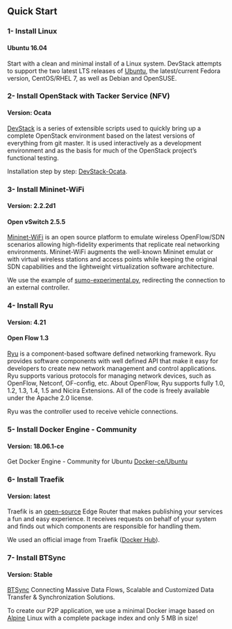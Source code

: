 ## Quick Start

### 1- Install Linux
#### Ubuntu 16.04

Start with a clean and minimal install of a Linux system. DevStack attempts to support the two latest LTS releases of [Ubuntu](http://releases.ubuntu.com/16.04/), the latest/current Fedora version, 
CentOS/RHEL 7, as well as Debian and OpenSUSE.

### 2- Install OpenStack with Tacker Service (NFV)
#### Version: Ocata

[DevStack](https://github.com/openstack/devstack) is a series of extensible scripts used to quickly bring up a complete OpenStack environment based on the latest versions of everything from git master. It is used interactively as a development environment and as the basis for much of 
the OpenStack project’s functional testing.

Installation step by step: [DevStack-Ocata](https://github.com/edigleisonb/Edge-On/blob/master/OpenStack/OpenStack%20installation%20tutorial%20via%20DevStack).


### 3- Install Mininet-WiFi
#### Version: 2.2.2d1
#### Open vSwitch 2.5.5
[Mininet-WiFi](https://github.com/intrig-unicamp/mininet-wifi) is an open source platform to emulate wireless OpenFlow/SDN scenarios allowing high-fidelity experiments that replicate real networking environments. Mininet-WiFi augments the well-known Mininet emulat
or with virtual wireless stations and access points while keeping the original SDN capabilities and the lightweight virtualization software architecture.

We use the example of [sumo-experimental.py](https://github.com/edigleisonb/Edge-On/blob/master/Mininet%20Wi-Fi/sumo-experimental.py), redirecting the connection to an external controller.


### 4- Install Ryu
#### Version: 4.21
#### Open Flow 1.3
[Ryu](https://osrg.github.io/ryu/) is a component-based software defined networking framework. Ryu provides software components with well defined API that make it easy for developers to create new network management and control applications. 
Ryu supports various protocols for managing network devices, such as OpenFlow, Netconf, OF-config, etc. About OpenFlow, Ryu supports fully 1.0, 1.2, 1.3, 1.4, 1.5 and Nicira Extensions. All of the code is freely available under the Apache 2.0 license.

Ryu was the controller used to receive vehicle connections.


### 5- Install Docker Engine - Community
#### Version: 18.06.1-ce

Get Docker Engine - Community for Ubuntu [Docker-ce/Ubuntu](https://docs.docker.com/install/linux/docker-ce/ubuntu/#install-docker-engine---community-1)

### 6- Install Traefik 
#### Version: latest
Traefik is an [open-source](https://github.com/containous/traefik) Edge Router that makes publishing your services a fun and easy experience. It receives requests on behalf of your system
and finds out which components are responsible for handling them.

We used an official image from Traefik ([Docker Hub](https://hub.docker.com/_/traefik)).

### 7- Install BTSync
#### Version: Stable

[BTSync](https://www.resilio.com/) Connecting Massive Data Flows, Scalable and Customized Data Transfer & Synchronization Solutions.

To create our P2P application, we use a minimal Docker image based on [Alpine](https://hub.docker.com/_/alpine) Linux with a complete package index and only 5 MB in size!
